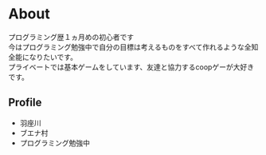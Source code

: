 # About

プログラミング歴１ヵ月めの初心者です  
今はプログラミング勉強中で自分の目標は考えるものをすべて作れるような全知全能になりたいです。  
プライベートでは基本ゲームをしています、友達と協力するcoopゲーが大好きです。

## Profile
- 羽座川
- ブエナ村
- プログラミング勉強中
